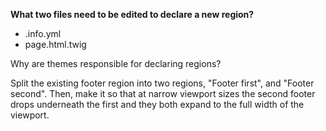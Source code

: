 **What two files need to be edited to declare a new region?**

* .info.yml
* page.html.twig

Why are themes responsible for declaring regions?

Split the existing footer region into two regions, "Footer first", and "Footer second". Then, make it so that at narrow viewport sizes the second footer drops underneath the first and they both expand to the full width of the viewport.

